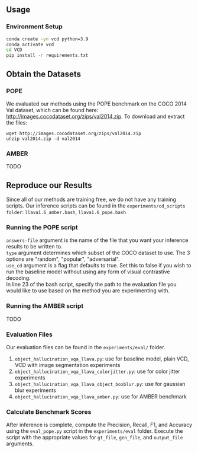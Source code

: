 ## Usage
### Environment Setup
```bash
conda create -yn vcd python=3.9
conda activate vcd
cd VCD
pip install -r requirements.txt
```

## Obtain the Datasets
### POPE
We evaluated our methods using the POPE benchmark on the COCO 2014 Val dataset, which can be found here: http://images.cocodataset.org/zips/val2014.zip. 
To download and extract the files:
```
wget http://images.cocodataset.org/zips/val2014.zip
unzip val2014.zip -d val2014
```

### AMBER
TODO

## Reproduce our Results
Since all of our methods are training free, we do not have any training scripts.
Our inference scripts can be found in the `experiments/cd_scripts folder`: `llava1.6_amber.bash`, `llava1.6_pope.bash`

### Running the POPE script
`answers-file` argument is the name of the file that you want your inference results to be written to.  
`type` argument determines which subset of the COCO dataset to use. The 3 options are "random", "popular", "adversarial".  
`use_cd` argument is a flag that defaults to true. Set this to false if you wish to run the baseline model without using any form of visual contrastive decoding.  
In line 23 of the bash script, specify the path to the evaluation file you would like to use based on the method you are experimenting with.

### Running the AMBER script
TODO

### Evaluation Files 
Our evaluation files can be found in the `experiments/eval/` folder.  
1. `object_hallucination_vqa_llava.py`: use for baseline model, plain VCD, VCD with image segmentation experiments
2. `object_hallucination_vqa_llava_colorjitter.py`: use for color jitter experiments
3. `object_hallucination_vqa_llava_object_boxblur.py`: use for gaussian blur experiments
4. `object_hallucination_vqa_llava_amber.py`: use for AMBER benchmark


### Calculate Benchmark Scores
After inference is complete, compute the Precision, Recall, F1, and Accuracy using the `eval_pope.py` script in the `experiments/eval` folder. Execute the script with the appropriate values for `gt_file`, `gen_file`, and `output_file` arguments. 
